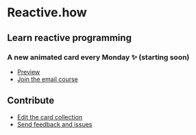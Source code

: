 # Reactive.how

## Learn reactive programming

### A new animated card every Monday ✨ (starting soon)

- [Preview](http://reactive.how/)
- [Join the email course](reactive.how/#course)

## Contribute

- [Edit the card collection](data/cards.yml)
- [Send feedback and issues](https://github.com/cedricss/reactive.how/issues)